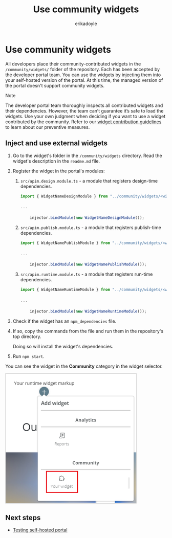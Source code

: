 ﻿---
title: Use community widgets
titleSuffix: Azure API Management
description: Learn about community widgets and how to inject and use them in your code. 
author: erikadoyle
ms.author: apimpm
ms.date: 02/05/2021
ms.service: api-management
ms.topic: how-to
---

# Use community widgets

All developers place their community-contributed widgets in the `/community/widgets/` folder of the repository. Each has been accepted by the developer portal team. You can use the widgets by injecting them into your self-hosted version of the portal. At this time, the managed version of the portal doesn't support community widgets.

> [!NOTE]
> The developer portal team thoroughly inspects all contributed widgets and their dependencies. However, the team can’t guarantee it’s safe to load the widgets. Use your own judgment when deciding if you want to use a widget contributed by the community. Refer to our [widget contribution guidelines](dev-portal-widget-contribution-guidelines.md#contribution-guidelines) to learn about our preventive measures.

## Inject and use external widgets

1. Go to the widget's folder in the `/community/widgets` directory. Read the widget's description in the `readme.md` file.

1. Register the widget in the portal's modules:

    1. `src/apim.design.module.ts` - a module that registers design-time dependencies.
    
        ```typescript
        import { WidgetNameDesignModule } from "../community/widgets/<widget-name>/widget.design.module";
    
        ...
    
            injector.bindModule(new WidgetNameDesignModule());
        ```
    
    1. `src/apim.publish.module.ts` - a module that registers publish-time dependencies.
    
        ```typescript
        import { WidgetNamePublishModule } from "../community/widgets/<widget-name>/widget.publish.module";
    
        ...
    
            injector.bindModule(new WidgetNamePublishModule());
        ```
    
    1. `src/apim.runtime.module.ts` - a module that registers run-time dependencies.
    
        ```typescript
        import { WidgetNameRuntimeModule } from "../community/widgets/<widget-name>/widget.runtime.module";
    
        ...
    
            injector.bindModule(new WidgetNameRuntimeModule());
        ```

1. Check if the widget has an `npm_dependencies` file.

1. If so, copy the commands from the file and run them in the repository's top directory.

    Doing so will install the widget's dependencies.

1. Run `npm start`.

You can see the widget in the **Community** category in the widget selector.

![Widget selector](media/dev-portal/widget-selector.png)

## Next steps

- [Testing self-hosted portal](dev-portal-testing.md)
